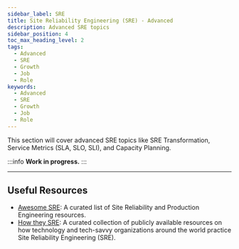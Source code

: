 ```yaml
---
sidebar_label: SRE
title: Site Reliability Engineering (SRE) - Advanced
description: Advanced SRE topics
sidebar_position: 4
toc_max_heading_level: 2
tags:
  - Advanced
  - SRE
  - Growth
  - Job
  - Role
keywords:
  - Advanced
  - SRE
  - Growth
  - Job
  - Role
---
```


This section will cover advanced SRE topics like SRE Transformation, Service Metrics (SLA, SLO, SLI), and Capacity Planning.

:::info
**Work in progress.**
:::

---

## Useful Resources

- [Awesome SRE](https://sre.xyz/): A curated list of Site Reliability and Production Engineering resources.
- [How they SRE](https://github.com/upgundecha/howtheysre): A curated collection of publicly available resources on how technology and tech-savvy organizations around the world practice Site Reliability Engineering (SRE).

